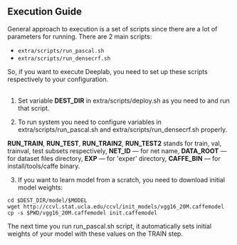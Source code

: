 ## Execution Guide
General approach to execution is a set of scripts since there are a lot of parameters for running. There are 2 main scripts: 
 - ``` extra/scripts/run_pascal.sh ```
 - ``` extra/scripts/run_densecrf.sh ```

So, if you want to execute Deeplab, you need to set up these scripts respectively to your configuration. <br/><br/>


1. Set variable __DEST_DIR__ in extra/scripts/deploy.sh as you need to and run that script.

2. To run system you need to configure variables in extra/scripts/run_pascal.sh and extra/scripts/run_densecrf.sh properly.

  __RUN_TRAIN__, __RUN_TEST__, __RUN_TRAIN2__, __RUN_TEST2__ stands for train, val, trainval, test subsets respectively,
  __NET_ID__ — for net name,
  __DATA_ROOT__ — for dataset files directory,
  __EXP__ — for 'exper' directory,
  __CAFFE_BIN__ — for install/tools/caffe binary.

3. If you want to learn model from a scratch, you need to download initial model weights:
  
  ```
  cd $DEST_DIR/model/$MODEL
  wget http://ccvl.stat.ucla.edu/ccvl/init_models/vgg16_20M.caffemodel
  cp -s $PWD/vgg16_20M.caffemodel init.caffemodel
  ```
  The next time you run run_pascal.sh script, it automatically sets initial weights of your model with these values on the TRAIN step.
